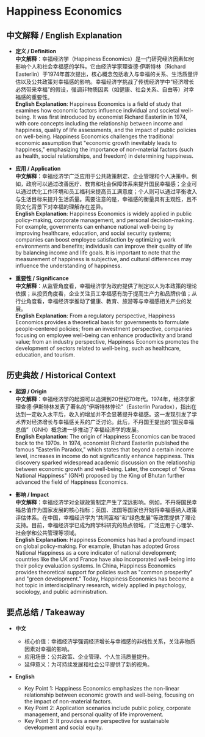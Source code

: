 # Happiness Economics

## 中文解释 / English Explanation

* **定义 / Definition**  
  **中文解释**：幸福经济学（Happiness Economics）是一门研究经济因素如何影响个人和社会幸福感的学科。它由经济学家理查德·伊斯特林（Richard Easterlin）于1974年首次提出，核心概念包括收入与幸福的关系、生活质量评估以及公共政策对幸福感的影响。幸福经济学挑战了传统经济学中“经济增长必然带来幸福”的假设，强调非物质因素（如健康、社会关系、自由等）对幸福感的重要性。  
  **English Explanation**: Happiness Economics is a field of study that examines how economic factors influence individual and societal well-being. It was first introduced by economist Richard Easterlin in 1974, with core concepts including the relationship between income and happiness, quality of life assessments, and the impact of public policies on well-being. Happiness Economics challenges the traditional economic assumption that "economic growth inevitably leads to happiness," emphasizing the importance of non-material factors (such as health, social relationships, and freedom) in determining happiness.

* **应用 / Application**  
  **中文解释**：幸福经济学广泛应用于公共政策制定、企业管理和个人决策中。例如，政府可以通过改善医疗、教育和社会保障体系来提升国民幸福感；企业可以通过优化工作环境和员工福利来提高员工满意度；个人则可以通过平衡收入与生活目标来提升生活质量。需要注意的是，幸福感的衡量具有主观性，且不同文化背景下对幸福的理解存在差异。  
  **English Explanation**: Happiness Economics is widely applied in public policy-making, corporate management, and personal decision-making. For example, governments can enhance national well-being by improving healthcare, education, and social security systems; companies can boost employee satisfaction by optimizing work environments and benefits; individuals can improve their quality of life by balancing income and life goals. It is important to note that the measurement of happiness is subjective, and cultural differences may influence the understanding of happiness.

* **重要性 / Significance**  
  **中文解释**：从监管角度看，幸福经济学为政府提供了制定以人为本政策的理论依据；从投资角度看，企业关注员工幸福感有助于提高生产力和品牌价值；从行业角度看，幸福经济学推动了健康、教育、旅游等与幸福感相关产业的发展。  
  **English Explanation**: From a regulatory perspective, Happiness Economics provides a theoretical basis for governments to formulate people-centered policies; from an investment perspective, companies focusing on employee well-being can enhance productivity and brand value; from an industry perspective, Happiness Economics promotes the development of sectors related to well-being, such as healthcare, education, and tourism.

## 历史典故 / Historical Context

* **起源 / Origin**  
  **中文解释**：幸福经济学的起源可以追溯到20世纪70年代。1974年，经济学家理查德·伊斯特林发表了著名的“伊斯特林悖论”（Easterlin Paradox），指出在达到一定收入水平后，收入的增加并不会显著提升幸福感。这一发现引发了学术界对经济增长与幸福感关系的广泛讨论。此后，不丹国王提出的“国民幸福总值”（GNH）概念进一步推动了幸福经济学的发展。  
  **English Explanation**: The origin of Happiness Economics can be traced back to the 1970s. In 1974, economist Richard Easterlin published the famous "Easterlin Paradox," which states that beyond a certain income level, increases in income do not significantly enhance happiness. This discovery sparked widespread academic discussion on the relationship between economic growth and well-being. Later, the concept of "Gross National Happiness" (GNH) proposed by the King of Bhutan further advanced the field of Happiness Economics.

* **影响 / Impact**  
  **中文解释**：幸福经济学对全球政策制定产生了深远影响。例如，不丹将国民幸福总值作为国家发展的核心指标；英国、法国等国家也开始将幸福感纳入政策评估体系。在中国，幸福经济学为“共同富裕”和“绿色发展”等政策提供了理论支持。目前，幸福经济学已成为跨学科研究的热点领域，广泛应用于心理学、社会学和公共管理等领域。  
  **English Explanation**: Happiness Economics has had a profound impact on global policy-making. For example, Bhutan has adopted Gross National Happiness as a core indicator of national development; countries like the UK and France have also incorporated well-being into their policy evaluation systems. In China, Happiness Economics provides theoretical support for policies such as "common prosperity" and "green development." Today, Happiness Economics has become a hot topic in interdisciplinary research, widely applied in psychology, sociology, and public administration.

## 要点总结 / Takeaway

* **中文**  
  - 核心价值：幸福经济学强调经济增长与幸福感的非线性关系，关注非物质因素对幸福的影响。  
  - 应用场景：公共政策、企业管理、个人生活质量提升。  
  - 延伸意义：为可持续发展和社会公平提供了新的视角。  

* **English**  
  - Key Point 1: Happiness Economics emphasizes the non-linear relationship between economic growth and well-being, focusing on the impact of non-material factors.  
  - Key Point 2: Application scenarios include public policy, corporate management, and personal quality of life improvement.  
  - Key Point 3: It provides a new perspective for sustainable development and social equity.